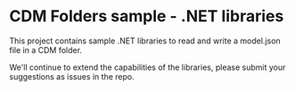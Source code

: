 # CDM Folders sample - .NET libraries

This project contains sample .NET libraries to read and write a model.json file in a CDM folder. 

We'll continue to extend the capabilities of the libraries, please submit your suggestions as issues in the repo.